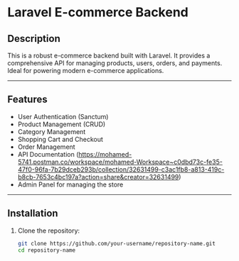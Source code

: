 # Laravel E-commerce Backend

## Description
This is a robust e-commerce backend built with Laravel. It provides a comprehensive API for managing products, users, orders, and payments. Ideal for powering modern e-commerce applications.

---

## Features
- User Authentication (Sanctum)
- Product Management (CRUD)
- Category Management
- Shopping Cart and Checkout
- Order Management
- API Documentation (https://mohamed-5741.postman.co/workspace/mohamed-Workspace~c0dbd73c-fe35-47f0-96fa-7b29dceb293b/collection/32631499-c3ac1fb8-a813-419c-b8cb-7653c4bc197a?action=share&creator=32631499)
- Admin Panel for managing the store

---

## Installation
1. Clone the repository:
   ```bash
   git clone https://github.com/your-username/repository-name.git
   cd repository-name
